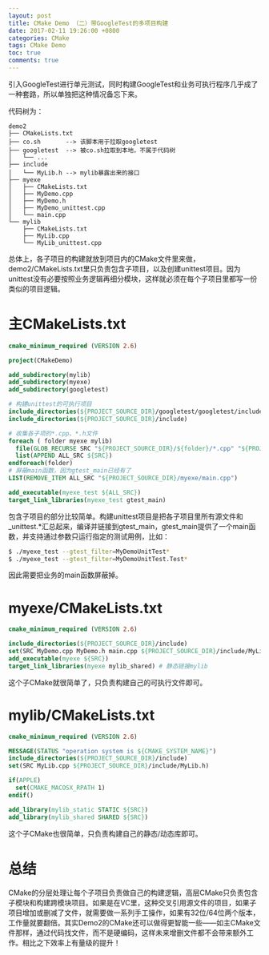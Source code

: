 ```yaml
---
layout: post
title: CMake Demo （二）带GoogleTest的多项目构建
date: 2017-02-11 19:26:00 +0800
categories: CMake
tags: CMake Demo
toc: true
comments: true
---
```


引入GoogleTest进行单元测试，同时构建GoogleTest和业务可执行程序几乎成了一种套路，所以单独把这种情况备忘下来。<!-- more -->

代码树为：
``` shell
demo2
├── CMakeLists.txt
├── co.sh       --> 该脚本用于拉取googletest
├── googletest  --> 被co.sh拉取到本地，不属于代码树
│   └── ...
├── include
│   └── MyLib.h --> mylib暴露出来的接口
├── myexe
│   ├── CMakeLists.txt
│   ├── MyDemo.cpp
│   ├── MyDemo.h
│   ├── MyDemo_unittest.cpp
│   └── main.cpp
└── mylib
    ├── CMakeLists.txt
    ├── MyLib.cpp
    └── MyLib_unittest.cpp
```
总体上，各子项目的构建就放到项目内的CMake文件里来做，demo2/CMakeLists.txt里只负责包含子项目，以及创建unittest项目。因为unittest没有必要按照业务逻辑再细分模块，这样就必须在每个子项目里都写一份类似的项目逻辑。

# 主CMakeLists.txt
``` cmake
cmake_minimum_required (VERSION 2.6)

project(CMakeDemo)

add_subdirectory(mylib)
add_subdirectory(myexe)
add_subdirectory(googletest)

# 构建unittest的可执行项目
include_directories(${PROJECT_SOURCE_DIR}/googletest/googletest/include)
include_directories(${PROJECT_SOURCE_DIR}/include)

# 收集各子项的*.cpp、*.h文件
foreach ( folder myexe mylib)
  file(GLOB_RECURSE SRC "${PROJECT_SOURCE_DIR}/${folder}/*.cpp" "${PROJECT_SOURCE_DIR}/${folder}/*.h")
  list(APPEND ALL_SRC ${SRC})
endforeach(folder)
# 屏蔽main函数，因为gtest_main已经有了
LIST(REMOVE_ITEM ALL_SRC "${PROJECT_SOURCE_DIR}/myexe/main.cpp")

add_executable(myexe_test ${ALL_SRC})
target_link_libraries(myexe_test gtest_main)
```
包含子项目的部分比较简单。构建unittest项目是把各子项目里所有源文件和_unittest.*汇总起来，编译并链接到gtest_main，gtest_main提供了一个main函数，并支持通过参数只运行指定的测试用例，比如：
``` bash
$ ./myexe_test --gtest_filter=MyDemoUnitTest*
$ ./myexe_test --gtest_filter=MyDemoUnitTest.Test*
```
因此需要把业务的main函数屏蔽掉。

# myexe/CMakeLists.txt
``` cmake
cmake_minimum_required (VERSION 2.6)

include_directories(${PROJECT_SOURCE_DIR}/include)
set(SRC MyDemo.cpp MyDemo.h main.cpp ${PROJECT_SOURCE_DIR}/include/MyLib.h)
add_executable(myexe ${SRC})
target_link_libraries(myexe mylib_shared) # 静态链接mylib
```
这个子CMake就很简单了，只负责构建自己的可执行文件即可。

# mylib/CMakeLists.txt
``` cmake
cmake_minimum_required (VERSION 2.6)

MESSAGE(STATUS "operation system is ${CMAKE_SYSTEM_NAME}")
include_directories(${PROJECT_SOURCE_DIR}/include)
set(SRC MyLib.cpp ${PROJECT_SOURCE_DIR}/include/MyLib.h)

if(APPLE)
  set(CMAKE_MACOSX_RPATH 1)
endif()

add_library(mylib_static STATIC ${SRC})
add_library(mylib_shared SHARED ${SRC})
```
这个子CMake也很简单，只负责构建自己的静态/动态库即可。

# 总结
CMake的分层处理让每个子项目负责做自己的构建逻辑，高层CMake只负责包含子模块和构建跨模块项目。如果是在VC里，这种交叉引用源文件的项目，如果子项目增加或删减了文件，就需要做一系列手工操作，如果有32位/64位两个版本，工作量就要翻倍。其实Demo2的CMake还可以做得更智能一些——如主CMake文件那样，通过代码找文件，而不是硬编码，这样未来增删文件都不会带来额外工作。相比之下效率上有量级的提升！
